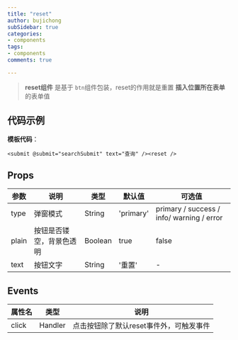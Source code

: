 ```yaml
---
title: "reset"
author: bujichong
subSidebar: true
categories:
- components
tags:
- components
comments: true

---
```


>**reset组件** 是基于 `btn`组件包装，reset的作用就是重置 **插入位置所在表单** 的表单值

## 代码示例

**模板代码**：

```vue
<submit @submit="searchSubmit" text="查询" /><reset />
```

## Props

| 参数  | 说明                     | 类型    | 默认值    | 可选值                                    |
| ----- | ------------------------ | ------- | --------- | ----------------------------------------- |
| type  | 弹窗模式                 | String  | 'primary' | primary / success / info/ warning / error |
| plain | 按钮是否镂空，背景色透明 | Boolean | true      | false                                     |
| text  | 按钮文字                 | String  | '重置'    | -                                         |

## Events

| 属性名 | 类型    | 说明                                    |
| ------ | ------- | --------------------------------------- |
| click  | Handler | 点击按钮除了默认reset事件外，可触发事件 |